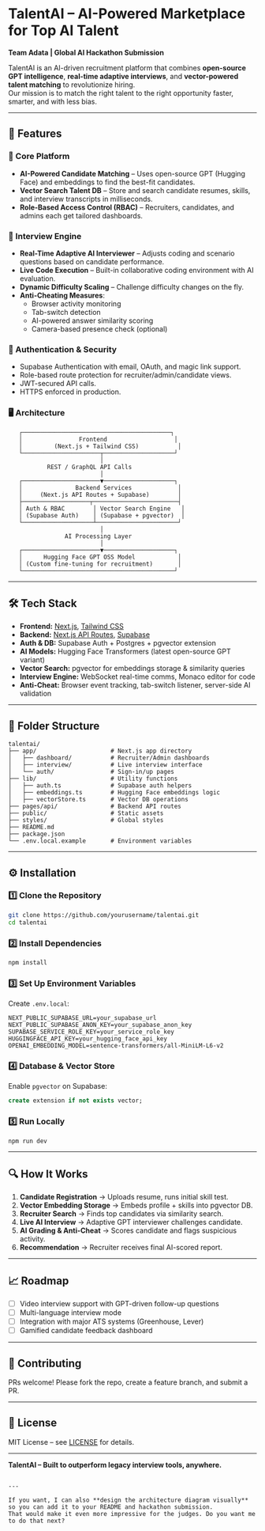 
# TalentAI – AI-Powered Marketplace for Top AI Talent
**Team Adata | Global AI Hackathon Submission**

TalentAI is an AI-driven recruitment platform that combines **open-source GPT intelligence**, **real-time adaptive interviews**, and **vector-powered talent matching** to revolutionize hiring.  
Our mission is to match the right talent to the right opportunity faster, smarter, and with less bias.

---

## 🚀 Features

### 💼 Core Platform
- **AI-Powered Candidate Matching** – Uses open-source GPT (Hugging Face) and embeddings to find the best-fit candidates.
- **Vector Search Talent DB** – Store and search candidate resumes, skills, and interview transcripts in milliseconds.
- **Role-Based Access Control (RBAC)** – Recruiters, candidates, and admins each get tailored dashboards.

### 🎯 Interview Engine
- **Real-Time Adaptive AI Interviewer** – Adjusts coding and scenario questions based on candidate performance.
- **Live Code Execution** – Built-in collaborative coding environment with AI evaluation.
- **Dynamic Difficulty Scaling** – Challenge difficulty changes on the fly.
- **Anti-Cheating Measures**:
  - Browser activity monitoring
  - Tab-switch detection
  - AI-powered answer similarity scoring
  - Camera-based presence check (optional)

### 🔐 Authentication & Security
- Supabase Authentication with email, OAuth, and magic link support.
- Role-based route protection for recruiter/admin/candidate views.
- JWT-secured API calls.
- HTTPS enforced in production.

### 🖥 Architecture
```plaintext
   ┌──────────────────────────────────────────┐
   │                Frontend                   │
   │         (Next.js + Tailwind CSS)           │
   └──────────────────────┬────────────────────┘
                          │
           REST / GraphQL API Calls
                          │
   ┌──────────────────────▼────────────────────┐
   │               Backend Services             │
   │     (Next.js API Routes + Supabase)        │
   ├───────────────────┬────────────────────────┤
   │ Auth & RBAC        │ Vector Search Engine   │
   │ (Supabase Auth)    │ (Supabase + pgvector)  │
   └────────────────────┴───────────────────────┘
                          │
                AI Processing Layer
                          │
   ┌──────────────────────▼────────────────────┐
   │      Hugging Face GPT OSS Model            │
   │ (Custom fine-tuning for recruitment)       │
   └───────────────────────────────────────────┘
````

---

## 🛠 Tech Stack

* **Frontend:** [Next.js](https://nextjs.org/), [Tailwind CSS](https://tailwindcss.com/)
* **Backend:** [Next.js API Routes](https://nextjs.org/docs/api-routes/introduction), [Supabase](https://supabase.com/)
* **Auth & DB:** Supabase Auth + Postgres + pgvector extension
* **AI Models:** Hugging Face Transformers (latest open-source GPT variant)
* **Vector Search:** pgvector for embeddings storage & similarity queries
* **Interview Engine:** WebSocket real-time comms, Monaco editor for code
* **Anti-Cheat:** Browser event tracking, tab-switch listener, server-side AI validation

---

## 📂 Folder Structure

```plaintext
talentai/
├── app/                     # Next.js app directory
│   ├── dashboard/           # Recruiter/Admin dashboards
│   ├── interview/           # Live interview interface
│   └── auth/                # Sign-in/up pages
├── lib/                     # Utility functions
│   ├── auth.ts              # Supabase auth helpers
│   ├── embeddings.ts        # Hugging Face embeddings logic
│   ├── vectorStore.ts       # Vector DB operations
├── pages/api/               # Backend API routes
├── public/                  # Static assets
├── styles/                  # Global styles
├── README.md
├── package.json
└── .env.local.example       # Environment variables
```

---

## ⚙️ Installation

### 1️⃣ Clone the Repository

```bash
git clone https://github.com/yourusername/talentai.git
cd talentai
```

### 2️⃣ Install Dependencies

```bash
npm install
```

### 3️⃣ Set Up Environment Variables

Create `.env.local`:

```env
NEXT_PUBLIC_SUPABASE_URL=your_supabase_url
NEXT_PUBLIC_SUPABASE_ANON_KEY=your_supabase_anon_key
SUPABASE_SERVICE_ROLE_KEY=your_service_role_key
HUGGINGFACE_API_KEY=your_hugging_face_api_key
OPENAI_EMBEDDING_MODEL=sentence-transformers/all-MiniLM-L6-v2
```

### 4️⃣ Database & Vector Store

Enable `pgvector` on Supabase:

```sql
create extension if not exists vector;
```

### 5️⃣ Run Locally

```bash
npm run dev
```

---

## 🔍 How It Works

1. **Candidate Registration** → Uploads resume, runs initial skill test.
2. **Vector Embedding Storage** → Embeds profile + skills into pgvector DB.
3. **Recruiter Search** → Finds top candidates via similarity search.
4. **Live AI Interview** → Adaptive GPT interviewer challenges candidate.
5. **AI Grading & Anti-Cheat** → Scores candidate and flags suspicious activity.
6. **Recommendation** → Recruiter receives final AI-scored report.

---

## 📈 Roadmap

* [ ] Video interview support with GPT-driven follow-up questions
* [ ] Multi-language interview mode
* [ ] Integration with major ATS systems (Greenhouse, Lever)
* [ ] Gamified candidate feedback dashboard

---

## 🤝 Contributing

PRs welcome! Please fork the repo, create a feature branch, and submit a PR.

---

## 📜 License

MIT License – see [LICENSE](LICENSE) for details.

---

**TalentAI – Built to outperform legacy interview tools, anywhere.**

```

---

If you want, I can also **design the architecture diagram visually** so you can add it to your README and hackathon submission.  
That would make it even more impressive for the judges. Do you want me to do that next?
```
